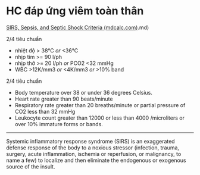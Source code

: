 # HC đáp ứng viêm toàn thân  
[SIRS, Sepsis, and Septic Shock Criteria (mdcalc.com)](mdcalc.com).md)  
  
  
2/4 tiêu chuẩn  
- nhiệt độ > 38℃ *or* <36℃  
- nhịp tim >= 90 l/ph  
- nhịp thở >= 20 l/ph *or* PCO2 <32 mmHg  
- WBC >12K/mm3 *or* <4K/mm3 *or* >10% band  
  
  
2/4 tiêu chuẩn  
- Body temperature over 38 or under 36 degrees Celsius.  
- Heart rate greater than 90 beats/minute  
- Respiratory rate greater than 20 breaths/minute or partial pressure of CO2 less than 32 mmHg  
- Leukocyte count greater than 12000 or less than 4000 /microliters or over 10% immature forms or bands.  
  
---   
Systemic inflammatory response syndrome (SIRS) is an exaggerated defense response of the body to a noxious stressor (infection, trauma, surgery, acute inflammation, ischemia or reperfusion, or malignancy, to name a few) to localize and then eliminate the endogenous or exogenous source of the insult.
